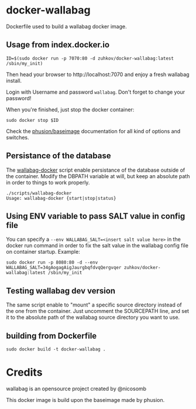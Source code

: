 # docker-wallabag

Dockerfile used to build a wallabag docker image.

## Usage from index.docker.io

    ID=$(sudo docker run -p 7070:80 -d zuhkov/docker-wallabag:latest /sbin/my_init)

Then head your browser to http://localhost:7070 and enjoy a fresh wallabag install.

Login with Username and password `wallabag`. Don't forget to change your password!

When you're finished, just stop the docker container:

    sudo docker stop $ID

Check the [phusion/baseimage](https://github.com/phusion/baseimage-docker) documentation for all kind of options and switches.

## Persistance of the database

The [wallabag-docker](scripts/wallabag-docker) script enable persistance of the database outside of the container.
Modify the DBPATH variable at will, but keep an absolute path in order to things to work properly.

    ./scripts/wallabag-docker
    Usage: wallabag-docker {start|stop|status}

## Using ENV variable to pass SALT value in config file

You can specify a `--env WALLABAG_SALT=<insert salt value here>` in the docker run command in order to fix the salt value in the wallabag config file on container startup.
Example:

    sudo docker run -p 8080:80 -d --env WALLABAG_SALT=34gAogagAigJaurgbqfdvqQergvqer zuhkov/docker-wallabag:latest /sbin/my_init

## Testing wallabag dev version

The same script enable to "mount" a specific source directory instead of the one from the container.
Just uncomment the SOURCEPATH line, and set it to the absolute path of the wallabag source directory you want to use.

## building from Dockerfile

    sudo docker build -t docker-wallabag .

# Credits

wallabag is an opensource project created by @nicosomb

This docker image is build upon the baseimage made by phusion.
